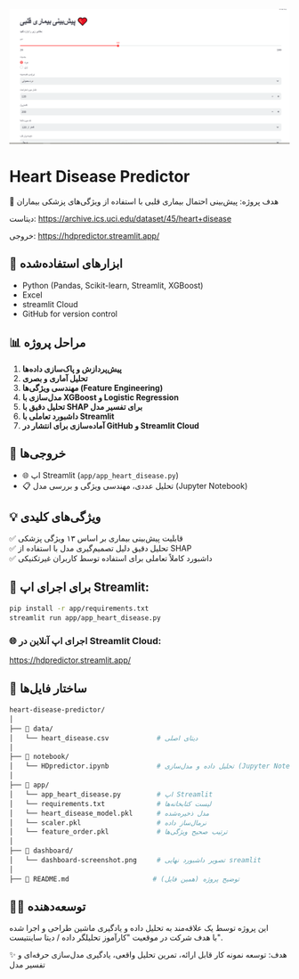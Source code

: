 ![cover](cover.png)

# Heart Disease Predictor

🎯 هدف پروژه: پیش‌بینی احتمال بیماری قلبی با استفاده از ویژگی‌های پزشکی بیماران

دیتاست: https://archive.ics.uci.edu/dataset/45/heart+disease

خروجی: https://hdpredictor.streamlit.app/


## 🔧 ابزارهای استفاده‌شده

- Python (Pandas, Scikit-learn, Streamlit, XGBoost)
- Excel
- streamlit Cloud
- GitHub for version control


## 📊 مراحل پروژه

1. **پیش‌پردازش و پاک‌سازی داده‌ها**
2. **تحلیل آماری و بصری**
3. **مهندسی ویژگی‌ها (Feature Engineering)**
4. **مدل‌سازی با XGBoost و Logistic Regression**
5. **تحلیل دقیق با SHAP برای تفسیر مدل**
6. **داشبورد تعاملی با Streamlit**
7. **آماده‌سازی برای انتشار در GitHub و Streamlit Cloud**


## 🚀 خروجی‌ها

- 🌐 اپ Streamlit (`app/app_heart_disease.py`)
- 📋 تحلیل عددی، مهندسی ویژگی و بررسی مدل (Jupyter Notebook)


## 💡 ویژگی‌های کلیدی

✅ قابلیت پیش‌بینی بیماری بر اساس ۱۳ ویژگی پزشکی  
✅ تحلیل دقیق دلیل تصمیم‌گیری مدل با استفاده از SHAP  
✅ داشبورد کاملاً تعاملی برای استفاده توسط کاربران غیرتکنیکی  


## 🎯 برای اجرای اپ Streamlit:

```bash
pip install -r app/requirements.txt
streamlit run app/app_heart_disease.py
 ```

### 🌐 اجرای اپ آنلاین در Streamlit Cloud:
https://hdpredictor.streamlit.app/


## 📁 ساختار فایل‌ها
```bash
heart-disease-predictor/
│
├── 📁 data/
│   └── heart_disease.csv            # دیتای اصلی
│
├── 📁 notebook/
│   └── HDpredictor.ipynb            # تحلیل داده و مدل‌سازی (Jupyter Notebook)
│
├── 📁 app/
│   └── app_heart_disease.py         # اپ Streamlit
│   └── requirements.txt             # لیست کتابخانه‌ها
│   └── heart_disease_model.pkl      # مدل ذخیره‌شده
│   └── scaler.pkl                   # نرمال‌ساز داده
│   └── feature_order.pkl            # ترتیب صحیح ویژگی‌ها
│
├── 📁 dashboard/
│   └── dashboard-screenshot.png     # تصویر داشبورد نهایی sreamlit
│
├── 📄 README.md                     # توضیح پروژه (همین فایل)
```

## 🧑‍💻 توسعه‌دهنده

این پروژه توسط یک علاقه‌مند به تحلیل داده و یادگیری ماشین طراحی و اجرا شده  
با هدف شرکت در موقعیت "کارآموز تحلیلگر داده / دیتا ساینتیست".

✨ هدف: توسعه نمونه کار قابل ارائه، تمرین تحلیل واقعی، یادگیری مدل‌سازی حرفه‌ای و تفسیر مدل
